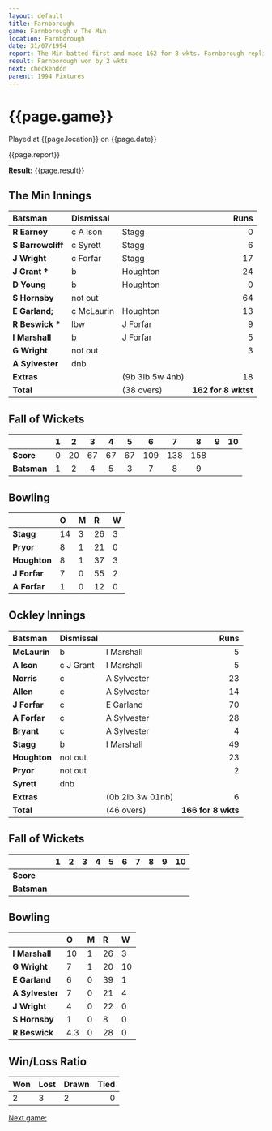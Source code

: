 ```yaml
---
layout: default
title: Farnborough
game: Farnborough v The Min
location: Farnborough
date: 31/07/1994
report: The Min batted first and made 162 for 8 wkts. Farnborough replied with 166 for 8 wkts
result: Farnborough won by 2 wkts
next: checkendon
parent: 1994 Fixtures
---
```


# {{page.game}}

Played at {{page.location}} on {{page.date}}

{{page.report}}

**Result:** {{page.result}}

## The Min Innings

| Batsman | Dismissal |  | Runs |
|:---|:---|---|---:|
| **R Earney** | c A Ison | Stagg | 0 |
| **S Barrowcliff** | c Syrett | Stagg | 6 |
| **J Wright** | c Forfar | Stagg | 17 |
| **J Grant &#8224;** | b | Houghton | 24 |
| **D Young** | b | Houghton | 0 |
| **S Hornsby** | not out |  | 64 |
| **E Garland;** | c McLaurin | Houghton | 13 |
| **R Beswick &#42;** | lbw | J Forfar | 9 |
| **I Marshall** | b | J Forfar | 5 |
| **G Wright** | not out |  | 3 |
| **A Sylvester** | dnb |  |  |
| **Extras** | | (9b 3lb 5w 4nb) | 18 |
| **Total** | | (38 overs) | **162 for 8 wktst** |

## Fall of Wickets

| | 1 | 2 | 3 | 4 | 5 | 6 | 7 | 8 | 9 | 10 |
|---|:---:|:---:|:---:|:---:|:---:|:---:|:---:|:---:|:---:|:---:|
| **Score** | 0 | 20 | 67 | 67 | 67 | 109 | 138 | 158 |  |  |
| **Batsman** | 1 | 2 | 4 | 5 | 3 | 7 | 8 | 9 |  |  |

## Bowling

| | O | M | R | W |
|---|:---|:---|:---|:---|
| **Stagg** | 14 | 3 | 26 | 3 |
| **Pryor** | 8 | 1 | 21 | 0 |
| **Houghton** | 8 | 1 | 37 | 3 |
| **J Forfar** | 7 | 0 | 55 | 2 |
| **A Forfar** | 1 | 0 | 12 | 0 |

## Ockley Innings

| Batsman | Dismissal |  | Runs |
|:---|:---|---|---:|
| **McLaurin** | b | I Marshall | 5 |
| **A Ison** | c J Grant | I Marshall | 5 |
| **Norris** | c | A Sylvester | 23 |
| **Allen** | c | A Sylvester | 14 |
| **J Forfar** | c | E Garland | 70 |
| **A Forfar** | c | A Sylvester | 28 |
| **Bryant** | c | A Sylvester | 4 |
| **Stagg** | b | I Marshall | 49 |
| **Houghton** | not out |  | 23 |
| **Pryor** | not out |  | 2 |
| **Syrett** | dnb |  |  |
| **Extras** | | (0b 2lb 3w 01nb) | 6 |
| **Total** | | (46 overs) | **166 for 8 wkts** |

## Fall of Wickets

| | 1 | 2 | 3 | 4 | 5 | 6 | 7 | 8 | 9 | 10 |
|---|:---:|:---:|:---:|:---:|:---:|:---:|:---:|:---:|:---:|:---:|
| **Score** |  |  |  |  |  |  |  |  |  |  |
| **Batsman** |  |  |  |  |  |  |  |  |  |  |

## Bowling

| | O | M | R | W |
|---|:---|:---|:---|:---|
| **I Marshall** | 10 | 1 | 26 | 3 |
| **G Wright** | 7 | 1 | 20 | 10|
| **E Garland** | 6 | 0 | 39 | 1 |
| **A Sylvester** | 7 | 0 | 21 | 4 |
| **J Wright** | 4 | 0 | 22 | 0 |
| **S Hornsby** | 1 | 0 | 8 | 0 |
| **R Beswick** | 4.3 | 0 | 28 | 0 |

## Win/Loss Ratio

| Won | Lost | Drawn | Tied |
|:---|:---|:---|---:|
| 2 | 3 | 2 | 0 |

[Next game:]({{page.next}})